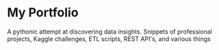 # My Portfolio
A pythonic attempt at discovering data insights. Snippets of professional projects, Kaggle challenges, ETL scripts, REST API's, and various things
